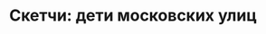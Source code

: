 ---
title: 'Скетчи: дети московских улиц'
# titleEnglish: ''
# dateStart: 2020
dateEnd: 2019
images: ['скетчи_дети_московсих_улиц.tif']
extra: 'бумага, спиртовые маркеры, коллаж'
size: 'А4'
# display: false
# text: ''
---